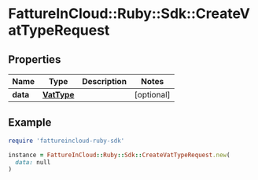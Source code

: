 # FattureInCloud::Ruby::Sdk::CreateVatTypeRequest

## Properties

| Name | Type | Description | Notes |
| ---- | ---- | ----------- | ----- |
| **data** | [**VatType**](VatType.md) |  | [optional] |

## Example

```ruby
require 'fattureincloud-ruby-sdk'

instance = FattureInCloud::Ruby::Sdk::CreateVatTypeRequest.new(
  data: null
)
```

